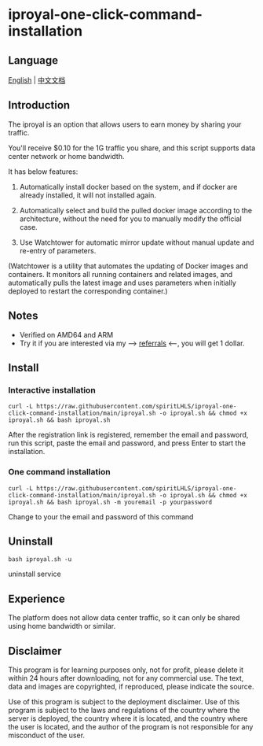 # iproyal-one-click-command-installation

## Language

[English](README.md) | [中文文档](README_zh.md)

## **Introduction**

The iproyal is an option that allows users to earn money by sharing your traffic.

You'll receive $0.10 for the 1G traffic you share, and this script supports data center network or home bandwidth.

It has below features:

1. Automatically install docker based on the system, and if docker are already installed, it will not installed again.

2. Automatically select and build the pulled docker image according to the architecture, without the need for you to manually modify the official case.

3. Use Watchtower for automatic mirror update without manual update and re-entry of parameters.

(Watchtower is a utility that automates the updating of Docker images and containers. It monitors all running containers and related images, and automatically pulls the latest image and uses parameters when initially deployed to restart the corresponding container.)

## Notes

- Verified on AMD64 and ARM
- Try it if you are interested via my --> [referrals](https://iproyal.com/pawns?r=97082) <--, you will get 1 dollar.

## Install

### Interactive installation

```shell
curl -L https://raw.githubusercontent.com/spiritLHLS/iproyal-one-click-command-installation/main/iproyal.sh -o iproyal.sh && chmod +x iproyal.sh && bash iproyal.sh
```

After the registration link is registered, remember the email and password, run this script, paste the email and password, and press Enter to start the installation.

### One command installation

```shell
curl -L https://raw.githubusercontent.com/spiritLHLS/iproyal-one-click-command-installation/main/iproyal.sh -o iproyal.sh && chmod +x iproyal.sh && bash iproyal.sh -m youremail -p yourpassword
```

Change to your the email and password of this command

## Uninstall

```shell
bash iproyal.sh -u
```

uninstall service

## Experience

The platform does not allow data center traffic, so it can only be shared using home bandwidth or similar.

## Disclaimer

This program is for learning purposes only, not for profit, please delete it within 24 hours after downloading, not for any commercial use. The text, data and images are copyrighted, if reproduced, please indicate the source.

Use of this program is subject to the deployment disclaimer. Use of this program is subject to the laws and regulations of the country where the server is deployed, the country where it is located, and the country where the user is located, and the author of the program is not responsible for any misconduct of the user.
